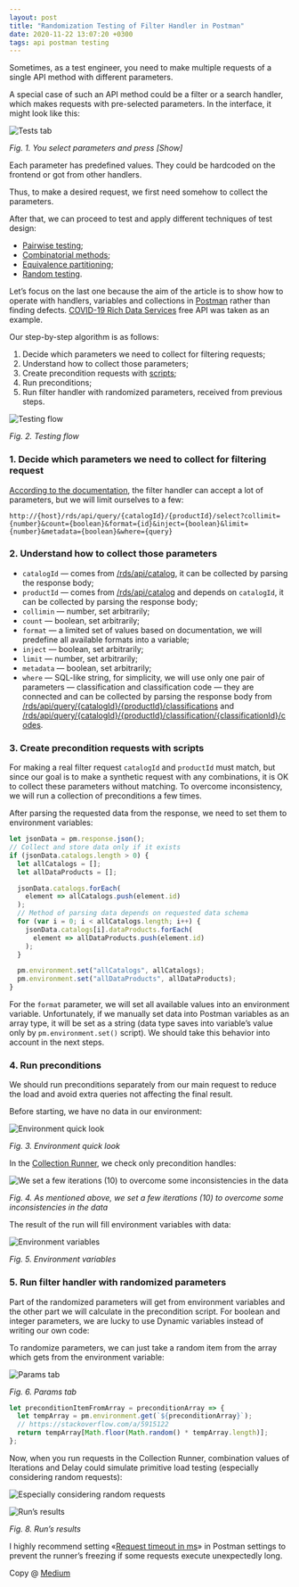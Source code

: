 ```yaml
---
layout: post
title: "Randomization Testing of Filter Handler in Postman"
date: 2020-11-22 13:07:20 +0300
tags: api postman testing
---
```


Sometimes, as a test engineer, you need to make multiple requests of a single API method with different parameters.

A special case of such an API method could be a filter or a search handler, which makes requests with pre-selected parameters. In the interface, it might look like this:

![Tests tab](/assets/2020-11-22/01-show.png)

_Fig. 1. You select parameters and press [Show]_

Each parameter has predefined values. They could be hardcoded on the frontend or got from other handlers.

Thus, to make a desired request, we first need somehow to collect the parameters.

After that, we can proceed to test and apply different techniques of test design:

- [Pairwise testing](http://pairwise.org/);
- [Combinatorial methods](https://en.wikipedia.org/wiki/Combinatorics);
- [Equivalence partitioning](https://en.wikipedia.org/wiki/Equivalence_partitioning);
- [Random testing](https://en.wikipedia.org/wiki/Random_testing).

Let’s focus on the last one because the aim of the article is to show how to operate with handlers, variables and collections in [Postman](https://learning.postman.com/docs/introduction/overview/) rather than finding defects. [COVID-19 Rich Data Services](https://documenter.getpostman.com/view/2220438/SzYevv9u) free API was taken as an example.

Our step-by-step algorithm is as follows:

1. Decide which parameters we need to collect for filtering requests;
2. Understand how to collect those parameters;
3. Create precondition requests with [scripts](https://learning.postman.com/docs/writing-scripts/script-references/test-examples/);
4. Run preconditions;
5. Run filter handler with randomized parameters, received from previous steps.

![Testing flow](/assets/2020-11-22/02-testing-flow.png)

_Fig. 2. Testing flow_

### 1. Decide which parameters we need to collect for filtering request

[According to the documentation](https://documenter.getpostman.com/view/2220438/SzYevv9u#ca3edafd-5683-4cc1-aab1-0c497d1186dc), the filter handler can accept a lot of parameters, but we will limit ourselves to a few:

```
http://{host}/rds/api/query/{catalogId}/{productId}/select?collimit={number}&count={boolean}&format={id}&inject={boolean}&limit={number}&metadata={boolean}&where={query}
```

### 2. Understand how to collect those parameters

- `catalogId` — comes from [/rds/api/catalog](https://documenter.getpostman.com/view/2220438/SzYevv9u#245ce204-95a4-41cc-ac53-afd10c5a87b2), it can be collected by parsing the response body;
- `productId` — comes from [/rds/api/catalog](https://documenter.getpostman.com/view/2220438/SzYevv9u#245ce204-95a4-41cc-ac53-afd10c5a87b2) and depends on `catalogId`, it can be collected by parsing the response body;
- `collimin` — number, set arbitrarily;
- `count` — boolean, set arbitrarily;
- `format` — a limited set of values based on documentation, we will predefine all available formats into a variable;
- `inject` — boolean, set arbitrarily;
- `limit` — number, set arbitrarily;
- `metadata` — boolean, set arbitrarily;
- `where` — SQL-like string, for simplicity, we will use only one pair of parameters — classification and classification code — they are connected and can be collected by parsing the response body from [/rds/api/query/{catalogId}/{productId}/classifications](https://documenter.getpostman.com/view/2220438/SzYevv9u#b763ba93-d3dd-419e-83a7-85b1ea5e49ed) and [/rds/api/query/{catalogId}/{productId}/classification/{classificationId}/codes](https://documenter.getpostman.com/view/2220438/SzYevv9u#d9b1a38d-e08c-4e91-b04f-e0aef91d7b22).

### 3. Create precondition requests with scripts

For making a real filter request `catalogId` and `productId` must match, but since our goal is to make a synthetic request with any combinations, it is OK to collect these parameters without matching. To overcome inconsistency, we will run a collection of preconditions a few times.

After parsing the requested data from the response, we need to set them to environment variables:

```JavaScript
let jsonData = pm.response.json();
// Collect and store data only if it exists
if (jsonData.catalogs.length > 0) {
  let allCatalogs = [];
  let allDataProducts = [];

  jsonData.catalogs.forEach(
    element => allCatalogs.push(element.id)
  );
  // Method of parsing data depends on requested data schema
  for (var i = 0; i < allCatalogs.length; i++) {
    jsonData.catalogs[i].dataProducts.forEach(
      element => allDataProducts.push(element.id)
    );
  }

  pm.environment.set("allCatalogs", allCatalogs);
  pm.environment.set("allDataProducts", allDataProducts);
}
```

For the `format` parameter, we will set all available values into an environment variable. Unfortunately, if we manually set data into Postman variables as an array type, it will be set as a string (data type saves into variable’s value only by `pm.environment.set()` script). We should take this behavior into account in the next steps.

### 4. Run preconditions

We should run preconditions separately from our main request to reduce the load and avoid extra queries not affecting the final result.

Before starting, we have no data in our environment:

![Environment quick look](/assets/2020-11-22/03-environment-quick-look.png)

_Fig. 3. Environment quick look_

In the [Collection Runner](https://learning.postman.com/docs/running-collections/intro-to-collection-runs/), we check only precondition handles:

![We set a few iterations (10) to overcome some inconsistencies in the data](/assets/2020-11-22/04-as-mentioned-above.png)

_Fig. 4. As mentioned above, we set a few iterations (10) to overcome some inconsistencies in the data_

The result of the run will fill environment variables with data:

![Environment variables](/assets/2020-11-22/05-environment-variables.png)

_Fig. 5. Environment variables_

### 5. Run filter handler with randomized parameters

Part of the randomized parameters will get from environment variables and the other part we will calculate in the precondition script. For boolean and integer parameters, we are lucky to use Dynamic variables instead of writing our own code:

To randomize parameters, we can just take a random item from the array which gets from the environment variable:

![Params tab](/assets/2020-11-22/06-params-tab.png)

_Fig. 6. Params tab_

```JavaScript
let preconditionItemFromArray = preconditionArray => {
  let tempArray = pm.environment.get(`${preconditionArray}`);
  // https://stackoverflow.com/a/5915122
  return tempArray[Math.floor(Math.random() * tempArray.length)];
};
```

Now, when you run requests in the Collection Runner, combination values of Iterations and Delay could simulate primitive load testing (especially considering random requests):

![Especially considering random requests](/assets/2020-11-22/07.png)

![Run’s results](/assets/2020-11-22/08-runs-results.png)

_Fig. 8. Run’s results_

I highly recommend setting «[Request timeout in ms](https://learning.postman.com/docs/getting-started/settings/#request)» in Postman settings to prevent the runner’s freezing if some requests execute unexpectedly long.

Copy @ [Medium](https://adequatica.medium.com/randomization-testing-of-filter-handler-in-postman-5cc37432602c)
